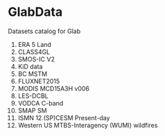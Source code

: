 # GlabData
Datasets catalog for Glab


1. ERA 5 Land
2. CLASS4GL
3. SMOS-IC V2
4. KiD data
5. BC MSTM
6. FLUXNET2015
7. MODIS MCD15A3H v006
8. LES-DCBL
9. VODCA C-band
10. SMAP SM
11. ISMN
12.(SP)CESM Present-day
13. Western US MTBS-Interagency (WUMI) wildfires
